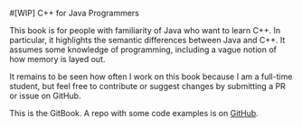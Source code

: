 #[WIP] C++ for Java Programmers

This book is for people with familiarity of Java who want to learn C++. In
particular, it highlights the semantic differences between Java and C++.
It assumes some knowledge of programming, including a vague notion of how
memory is layed out.

It remains to be seen how often I work on this book because I am a full-time
student, but feel free to contribute or suggest changes by submitting a PR or
issue on GitHub.

This is the GitBook. A repo with some code examples is on
[GitHub](https://github.com/mark-i-m/java2cpp).
